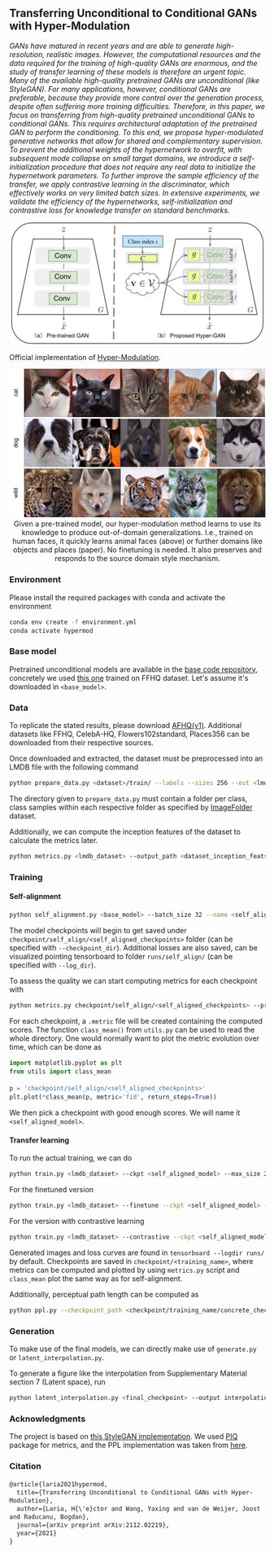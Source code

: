 Transferring Unconditional to Conditional GANs with Hyper-Modulation
--------------------------------------------------------------------

_GANs have matured in recent years and are able to generate high-resolution, realistic images. However, the computational resources and the data required for the training of high-quality GANs are enormous, and the study of transfer learning of these models is therefore an urgent topic. Many of the available high-quality pretrained GANs are unconditional (like StyleGAN). For many applications, however, conditional GANs are preferable, because they provide more control over the generation process, despite often suffering more training difficulties. Therefore, in this paper, we focus on transferring from high-quality pretrained unconditional GANs to conditional GANs. This requires architectural adaptation of the pretrained GAN to perform the conditioning. To this end, we propose hyper-modulated generative networks that allow for shared and complementary supervision. To prevent the additional weights of the hypernetwork to overfit, with subsequent mode collapse on small target domains, we introduce a self-initialization procedure that does not require any real data to initialize the hypernetwork parameters. To further improve the sample efficiency of the transfer, we apply contrastive learning in the discriminator, which effectively works on very limited batch sizes. In extensive experiments, we validate the efficiency of the hypernetworks, self-initialization and contrastive loss for knowledge transfer on standard benchmarks._

<p align="center">
  <img width="500" alt="Model architecture" src="doc/arch.png">
</p>

Official implementation of [Hyper-Modulation](https://arxiv.org/abs/2112.02219).

<p align="center">
  <img width="800" alt="Sample of the model trained on AFHQ" src="doc/sample_afhq.png">
  <br>
  Given a pre-trained model, our hyper-modulation method learns to use its knowledge to produce out-of-domain generalizations. I.e., trained on human faces, it quickly learns animal faces (above) or further domains like objects and places (paper). No finetuning is needed. It also preserves and responds to the source domain style mechanism.
</p>

### Environment
Please install the required packages with conda and activate the environment
```bash
conda env create -f environment.yml
conda activate hypermod
```

### Base model
Pretrained unconditional models are available in the [base code repository](https://github.com/rosinality/style-based-gan-pytorch), concretely we used [this one](https://drive.google.com/open?id=1QlXFPIOFzsJyjZ1AtfpnVhqW4Z0r8GLZ) trained on FFHQ dataset.
Let's assume it's downloaded in `<base_model>`.

### Data
To replicate the stated results, please download [AFHQ(v1)](https://github.com/clovaai/stargan-v2/blob/master/README.md#animal-faces-hq-dataset-afhq).
Additional datasets like FFHQ, CelebA-HQ, Flowers102standard, Places356 can be downloaded from their respective sources.

Once downloaded and extracted, the dataset must be preprocessed into an LMDB file with the following command
```bash
python prepare_data.py <dataset>/train/ --labels --sizes 256 --out <lmdb_dataset>
```
The directory given to `prepare_data.py` must contain a folder per class, class samples within each respective folder as specified by [ImageFolder](https://pytorch.org/vision/stable/datasets.html#torchvision.datasets.ImageFolder) dataset.

Additionally, we can compute the inception features of the dataset to calculate the metrics later.
```bash
python metrics.py <lmdb_dataset> --output_path <dataset_inception_feats> --batch_size 32 --operation extract-feats
```

### Training

#### Self-alignment

```bash
python self_alignment.py <base_model> --batch_size 32 --name <self_aligned_checkpoints> --checkpoint_interval 1000 --iterations 10000
```
The model checkpoints will begin to get saved under `checkpoint/self_align/<self_aligned_checkpoints>` folder (can be specified with `--checkpoint_dir`).
Additional losses are also saved, can be visualized pointing tensorboard to folder `runs/self_align/` (can be specified with `--log_dir`).

To assess the quality we can start computing metrics for each checkpoint with
```bash
python metrics.py checkpoint/self_align/<self_aligned_checkpoints> --precomputed_feats <dataset_inception_feats> --batch_size 32 --operation metrics
```
For each checkpoint, a `.metric` file will be created containing the computed scores. The function `class_mean()` from `utils.py` can be used to read the whole directory.
One would normally want to plot the metric evolution over time, which can be done as
```python
import matplotlib.pyplot as plt
from utils import class_mean

p = 'checkpoint/self_align/<self_aligned_checkpoints>'
plt.plot(*class_mean(p, metric='fid', return_steps=True))
```
We then pick a checkpoint with good enough scores. We will name it `<self_aligned_model>`.

#### Transfer learning

To run the actual training, we can do
```bash
python train.py <lmdb_dataset> --ckpt <self_aligned_model> --max_size 256 --loss r1 --const_alpha 1 --phase 3000000 --batch_default 10 --init_size 256 --mixing --name <training_name> --checkpoint_interval 1000 --iterations 200002
```

For the finetuned version
```bash
python train.py <lmdb_dataset> --finetune --ckpt <self_aligned_model> --max_size 256 --loss r1 --const_alpha 1 --phase 3000000 --batch_default 10 --init_size 256 --mixing --name <training_name> --checkpoint_interval 1000 --iterations 200002
```

For the version with contrastive learning
```bash
python train.py <lmdb_dataset> --contrastive --ckpt <self_aligned_model> --max_size 256 --loss r1 --const_alpha 1 --phase 3000000 --batch_default 10 --init_size 256 --mixing --name <training_name> --checkpoint_interval 1000 --iterations 200002
```

Generated images and loss curves are found in `tensorboard --logdir runs/` by default.
Checkpoints are saved in `checkpoint/<training_name>`, where metrics can be computed and plotted by using `metrics.py` script and `class_mean` plot the same way as for self-alignment.

Additionally, perceptual path length can be computed as
```bash
python ppl.py --checkpoint_path <checkpoint/training_name/concrete_checkpoint.model>
```

### Generation

To make use of the final models, we can directly make use of `generate.py` or `latent_interpolation.py`.

To generate a figure like the interpolation from Supplementary Material section 7 (Latent space), run
```bash
python latent_interpolation.py <final_checkpoint> --output interpolation_class_noise.png --num_interpolations 5 --type class_noise
```

### Acknowledgments

The project is based on [this StyleGAN implementation](https://github.com/rosinality/style-based-gan-pytorch). We used [PIQ](https://github.com/photosynthesis-team/piq) package for metrics, and the PPL implementation was taken from [here](https://github.com/rosinality/stylegan2-pytorch/blob/master/ppl.py).

### Citation

```
@article{laria2021hypermod,
  title={Transferring Unconditional to Conditional GANs with Hyper-Modulation},
  author={Laria, H{\'e}ctor and Wang, Yaxing and van de Weijer, Joost and Raducanu, Bogdan},
  journal={arXiv preprint arXiv:2112.02219},
  year={2021}
}
```

